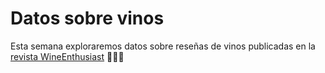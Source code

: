 # Datos sobre vinos

Esta semana exploraremos datos sobre reseñas de vinos publicadas en la [revista WineEnthusiast](https://www.winemag.com/?s=&drink_type=wine) 🍷🍷🍷
